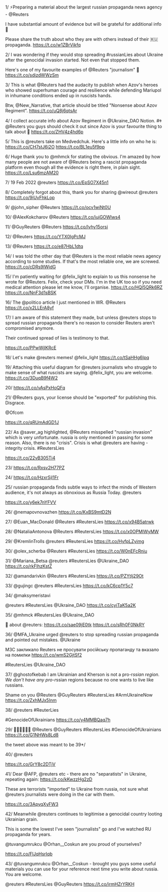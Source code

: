 
1/ ⚡️Preparing a material about the largest russian propaganda news agency - @Reuters 

I have substantial amount of evidence but will be grateful for additional info 💅 

Please share the truth about who they are with others instead of their 🇷🇺 propaganda. https://t.co/w1ZBrVikfq

2/ I was wondering if they would stop spreading #russianLies about Ukraine after the genocidal invasion started. Not even that stopped them. 

Here&#39;s one of my favourite examples of @Reuters &#34;journalism&#34; 👏 https://t.co/sdizdWWzSm

3/ This is what @Reuters had the audacity to publish when Azov&#39;s heroes who showed superhuman courage and resilience while defending Mariupol in inhumane conditions ended up in ruscists hands.

Btw, @New_Narrative, that article should be titled &#34;Nonsense about Azov Regiment&#34;. https://t.co/uQ8j6qtsAr

4/ I collect accurate info about Azov Regiment in @Ukraine_DAO Notion. #ꑭ  
@Reuters you guys should check it out since Azov is your favourite thing to talk about 💞 https://t.co/ZHV4z4hd6p

5/ This is @reuters take on Medvedchuk. Here&#39;s a little info on who he is:
https://t.co/CH7stJ6i2O https://t.co/BL1eu5f9pp

6/ Huge thank you to @mhmck for stating the obvious. I&#39;m amazed by how many people are not aware of @Reuters being a rascist propaganda platform even though all the evidence is right there, in plain sight. https://t.co/Lsu6mzAM20

7/ 19 Feb 2022 @reuters https://t.co/EpSO7X45n1

8/ Completely forgot about this, thank you for sharing @wireout @reuters 
https://t.co/9iUvFhkLop

9/ @john_sipher @Reuters https://t.co/ocv1wiNt0U

10/ @AlexKokcharov @Reuters https://t.co/iujGOWlws4

11/ 
@GuyReuters @Reuters https://t.co/lvhy15orsi

12/ @Reuters https://t.co/YTX0IgPcMJ

13/ @Reuters https://t.co/e87HbL1dtq

14/  I was told the other day that @Reuters is the most reliable news agency according to some studies. If that&#39;s the most reliable one, we are screwed. https://t.co/cDRs9IWjdG

15/ I&#39;m patiently waiting for @felix_light to explain to us this nonsense he wrote for @Reuters. Felix, check your DMs. I&#39;m in the UK too so if you need medical attention please let me know, I&#39;ll organise. https://t.co/HQl5QRk6RZ https://t.co/NnF3d1sBSK

16/ The @politico article I just mentioned in WR. @Reuters 
https://t.co/x2LLErA8yf

17/ I am aware of this statement they made,  but unless 
@reuters
 stops to spread russian propaganda there&#39;s no reason to consider Reuters aren&#39;t compromised anymore. 

Their continued spread of lies is testimony to that.

https://t.co/PPwWjlKRcE

18/ Let&#39;s make @reuters memes! @felix_light https://t.co/tSaHHg6Ipq

19/ Attaching this useful diagram for @reuters journalists who struggle to make sense of what ruscists are saying. @felix_light, you are welcome. https://t.co/3DuqB9f4W2

20/ https://t.co/vAsPxHoQFq

21/ @Reuters guys, your license should be &#34;exported&#34; for publishing this. Disgrace. 

 @Ofcom 

https://t.co/qRUmAdGD1J

22/ As @saver_ag highlighted, @Reuters misspelled  &#34;russian invasion&#34; which is very unfortunate. russia is only mentioned in passing for some reason.
Also, there is no &#34;crisis&#34;. Crisis is what @reuters are having - integrity crisis.
#ReutersLies 

https://t.co/22vB305Ti4

23/ https://t.co/Rxsv2H77PZ

24/ https://t.co/HzxrSjl1Fr

25/ russian propaganda finds subtle ways to infect the minds of Western audience, it&#39;s not always as obnoxious as Russia Today. @reuters

https://t.co/y6ek7nYFVV

26/ @nemapovnovazhen https://t.co/KxBS9mtD2N

27/ @Euan_MacDonald @Reuters #ReutersLies https://t.co/x94B5atrwk

28/ @NataliaAntonova @Reuters #ReutersLies https://t.co/x0OPMlWyMW

29/ @KremlinTrolls @reuters #ReutersLies https://t.co/HyfpLZyimg

30/ @olex_scherba @Reuters #ReutersLies https://t.co/W0nEFcRniu

31/ @Mariana_Betsa @reuters #ReutersLies @Ukraine_DAO https://t.co/rkFlhzKstZ

32/ @amandarivkin @Reuters #ReutersLies https://t.co/PZYtIj29Ot

33/ @gujingc @reuters #ReutersLies https://t.co/kC6cp1Y5c7

34/ @maksymeristavi 

@reuters #ReutersLies @Ukraine_DAO https://t.co/cyiTaK5a2K

35/ @mhmck #ReutersLies @Ukraine_DAO 

🧵 about @reuters: https://t.co/sae09jE0tk https://t.co/sRh0F0NkRY

36/ @MFA_Ukraine urged @reuters to stop spreading russian propaganda and pointed out mistakes. @Ukraine 

МЗС закликало Reuters не просувати російську пропаганду та вказало на помилки https://t.co/wmS2GjtSf2

#ReutersLies @Ukraine_DAO

37/  @ghostofkebab I am Ukrainian and Kherson is not a pro-r*ssian region. We don&#39;t have any pro-r*ssian regions because no one wants to live like russians.

Shame on you @Reuters @GuyReuters #ReutersLies #ArmUkraineNow https://t.co/ZxhMJx5Inm

38/ @reuters #ReuterLies

#GenocideOfUkrainians https://t.co/y4MMBQaq7h

29/ 🤦‍♀️🤦‍♀️🤦‍♀️ @Reuters @GuyReuters #ReutersLies #GenocideOfUkrainians https://t.co/G1NHWs8Ld8

the tweet above was meant to be 39*/

40/ @reuters 

https://t.co/GrY8c2DTjV

41/  Dear @AFP, @reuters etc - there are no &#34;separatists&#34; in Ukraine, repeating again: https://t.co/kKwzzHg2zD

 These are terrorists &#34;imported&#34; to Ukraine from russia, not sure what @reuters journalists were doing in the car with them.

https://t.co/3ApyqXyFW3

42/ Meanwhile @reuters continues to legitimise a genocidal country looting Ukrainian grain.

This is some the lowest I&#39;ve seen &#34;journalists&#34; go and I&#39;ve watched RU propaganda for years. 

@tuvangumrukcu @Orhan__Coskun are you proud of yourselves? 

https://t.co/FlJqHsrIqb

43/ @tuvangumrukcu @Orhan__Coskun  - brought you guys some useful materials you can use for your reference next time you write about russia. You are welcome. 

@reuters #ReutersLies @GuyReuters https://t.co/irmHZrYRKH


